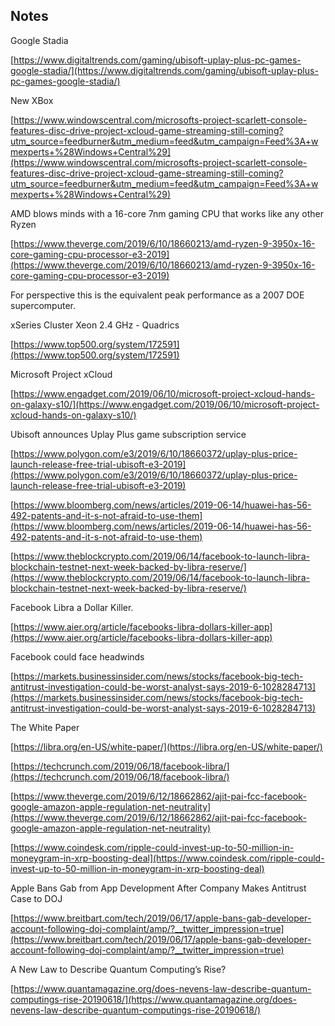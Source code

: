 ## Notes

Google Stadia

[https://www.digitaltrends.com/gaming/ubisoft-uplay-plus-pc-games-google-stadia/](https://www.digitaltrends.com/gaming/ubisoft-uplay-plus-pc-games-google-stadia/)


New XBox

[https://www.windowscentral.com/microsofts-project-scarlett-console-features-disc-drive-project-xcloud-game-streaming-still-coming?utm_source=feedburner&utm_medium=feed&utm_campaign=Feed%3A+wmexperts+%28Windows+Central%29](https://www.windowscentral.com/microsofts-project-scarlett-console-features-disc-drive-project-xcloud-game-streaming-still-coming?utm_source=feedburner&utm_medium=feed&utm_campaign=Feed%3A+wmexperts+%28Windows+Central%29)

AMD blows minds with a 16-core 7nm gaming CPU that works like any other Ryzen

[https://www.theverge.com/2019/6/10/18660213/amd-ryzen-9-3950x-16-core-gaming-cpu-processor-e3-2019](https://www.theverge.com/2019/6/10/18660213/amd-ryzen-9-3950x-16-core-gaming-cpu-processor-e3-2019)

For perspective this is the equivalent peak performance as a 2007 DOE supercomputer. 

xSeries Cluster Xeon 2.4 GHz - Quadrics

[https://www.top500.org/system/172591](https://www.top500.org/system/172591)


Microsoft Project xCloud

[https://www.engadget.com/2019/06/10/microsoft-project-xcloud-hands-on-galaxy-s10/](https://www.engadget.com/2019/06/10/microsoft-project-xcloud-hands-on-galaxy-s10/)


Ubisoft announces Uplay Plus game subscription service

[https://www.polygon.com/e3/2019/6/10/18660372/uplay-plus-price-launch-release-free-trial-ubisoft-e3-2019](https://www.polygon.com/e3/2019/6/10/18660372/uplay-plus-price-launch-release-free-trial-ubisoft-e3-2019)


[https://www.bloomberg.com/news/articles/2019-06-14/huawei-has-56-492-patents-and-it-s-not-afraid-to-use-them](https://www.bloomberg.com/news/articles/2019-06-14/huawei-has-56-492-patents-and-it-s-not-afraid-to-use-them)

[https://www.theblockcrypto.com/2019/06/14/facebook-to-launch-libra-blockchain-testnet-next-week-backed-by-libra-reserve/](https://www.theblockcrypto.com/2019/06/14/facebook-to-launch-libra-blockchain-testnet-next-week-backed-by-libra-reserve/)


Facebook Libra a Dollar Killer. 

[https://www.aier.org/article/facebooks-libra-dollars-killer-app](https://www.aier.org/article/facebooks-libra-dollars-killer-app)


Facebook could face headwinds 

[https://markets.businessinsider.com/news/stocks/facebook-big-tech-antitrust-investigation-could-be-worst-analyst-says-2019-6-1028284713](https://markets.businessinsider.com/news/stocks/facebook-big-tech-antitrust-investigation-could-be-worst-analyst-says-2019-6-1028284713)

 
The White Paper

[https://libra.org/en-US/white-paper/](https://libra.org/en-US/white-paper/)

[https://techcrunch.com/2019/06/18/facebook-libra/](https://techcrunch.com/2019/06/18/facebook-libra/)

[https://www.theverge.com/2019/6/12/18662862/ajit-pai-fcc-facebook-google-amazon-apple-regulation-net-neutrality](https://www.theverge.com/2019/6/12/18662862/ajit-pai-fcc-facebook-google-amazon-apple-regulation-net-neutrality)

[https://www.coindesk.com/ripple-could-invest-up-to-50-million-in-moneygram-in-xrp-boosting-deal](https://www.coindesk.com/ripple-could-invest-up-to-50-million-in-moneygram-in-xrp-boosting-deal)


Apple Bans Gab from App Development After Company Makes Antitrust Case to DOJ

[https://www.breitbart.com/tech/2019/06/17/apple-bans-gab-developer-account-following-doj-complaint/amp/?__twitter_impression=true](https://www.breitbart.com/tech/2019/06/17/apple-bans-gab-developer-account-following-doj-complaint/amp/?__twitter_impression=true)


A New Law to Describe Quantum Computing’s Rise?

[https://www.quantamagazine.org/does-nevens-law-describe-quantum-computings-rise-20190618/](https://www.quantamagazine.org/does-nevens-law-describe-quantum-computings-rise-20190618/)
